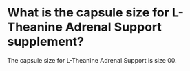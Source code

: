 # What is the capsule size for L-Theanine Adrenal Support supplement?

The capsule size for L-Theanine Adrenal Support is size 00.